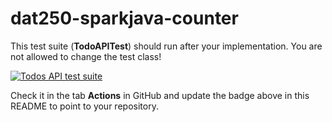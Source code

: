 # dat250-sparkjava-counter

This test suite (**TodoAPITest**) should run after your implementation. You are not allowed to change the test class!

[![Todos API test suite](https://github.com/selabhvl/dat250-sparkjava-counter/actions/workflows/main.yml/badge.svg)](https://github.com/selabhvl/dat250-sparkjava-counter/actions/workflows/main.yml)

Check it in the tab **Actions** in GitHub and update the badge above in this README to point to your repository.
